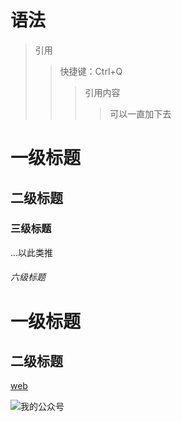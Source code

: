 # 语法

> 引用 
>>快捷键：Ctrl+Q
>>> 引用内容
>>>>可以一直加下去



# 一级标题
## 二级标题
### 三级标题
...以此类推
###### 六级标题

一级标题
============
二级标题
----------


[web](http://m.shaboa.com/)

![我的公众号](http://img.bestmath.cn/2019/02/25/1551088862232.png)
